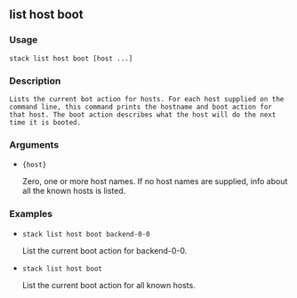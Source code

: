 ## list host boot

### Usage

`stack list host boot [host ...]`

### Description


	Lists the current bot action for hosts. For each host supplied on the
	command line, this command prints the hostname and boot action for
	that host. The boot action describes what the host will do the next
	time it is booted.

	

### Arguments

* `{host}`

   Zero, one or more host names. If no host names are supplied, info about
	all the known hosts is listed.


### Examples

* `stack list host boot backend-0-0`

   List the current boot action for backend-0-0.

* `stack list host boot`

   List the current boot action for all known hosts.



